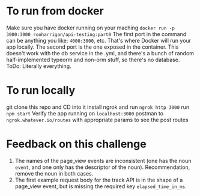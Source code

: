 # To run from docker
Make sure you have docker running on your maching
`docker run -p 3000:3000 rooharrigan/api-testing:part0`
The first port in the command can be anything you like: `4000:3000`, etc. That's where Docker will run your app locally.
The second port is the one exposed in the container.
This doesn't work with the db service in the .yml, and there's a bunch of random half-implemented typeorm and non-orm stuff, so there's no database.
ToDo: Literally everything.

# To run locally
git clone this repo and CD into it
install ngrok and run `ngrok http 3000`
run `npm start`
Verify the app running on `localhost:3000`
postman to `ngrok.whatever.io/routes` with appropriate params to see the post routes

# Feedback on this challenge
1. The names of the page_view events are inconsistent (one has the noun `event`, and one only has the descriptor of the noun). Recommendation, remove the noun in both cases.
2. The first example request body for the track API is in the shape of a page_view event, but is missing the required key `elapsed_time_in_ms`.